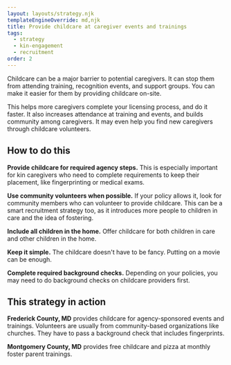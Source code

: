 ```yaml
---
layout: layouts/strategy.njk
templateEngineOverride: md,njk
title: Provide childcare at caregiver events and trainings
tags:
  - strategy
  - kin-engagement
  - recruitment
order: 2
---
```


Childcare can be a major barrier to potential caregivers. It can stop them from attending training, recognition events, and support groups. You can make it easier for them by providing childcare on-site.

This helps more caregivers complete your licensing process, and do it faster. It also increases attendance at training and events, and builds community among caregivers. It may even help you find new caregivers through childcare volunteers.

## How to do this

**Provide childcare for required agency steps.** This is especially important for kin caregivers who need to complete requirements to keep their placement, like fingerprinting or medical exams.

**Use community volunteers when possible.** If your policy allows it, look for community members who can volunteer to provide childcare. This can be a smart recruitment strategy too, as it introduces more people to children in care and the idea of fostering.

**Include all children in the home.** Offer childcare for both children in care and other children in the home.

**Keep it simple.** The childcare doesn't have to be fancy. Putting on a movie can be enough.

**Complete required background checks.** Depending on your policies, you may need to do background checks on childcare providers first.

## This strategy in action

**Frederick County, MD** provides childcare for agency-sponsored events and trainings. Volunteers are usually from community-based organizations like churches. They have to pass a background check that includes fingerprints.  

**Montgomery County, MD** provides free childcare and pizza at monthly foster parent trainings.

